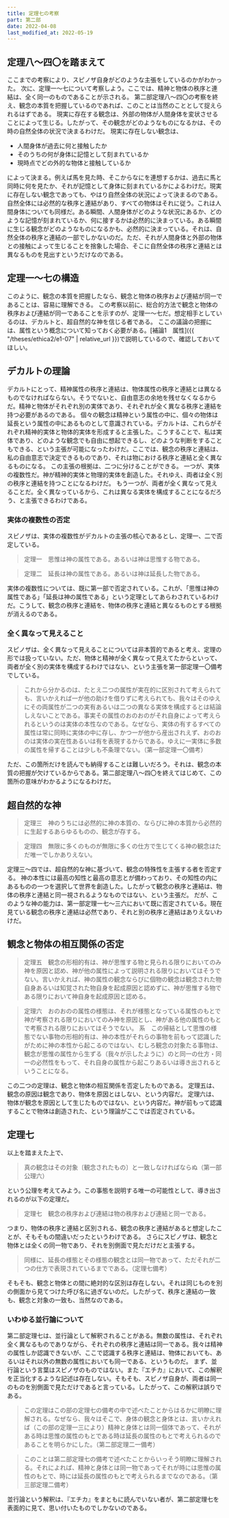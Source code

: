 ```yaml
---
title: 定理七の考察
part: 第二部
date: 2022-04-08
last_modified_at: 2022-05-19
---
```


## 定理八～四〇を踏まえて

ここまでの考察により、スピノザ自身がどのような主張をしているのかがわかった。
次に、定理一～七について考察しよう。ここでは、精神と物体の秩序と連結は、全く同一のものであることが示される。
第二部定理八～四〇の考察を終え、観念の本質を把握しているのであれば、このことは当然のこととして捉えられるはずである。
現実に存在する観念は、外部の物体が人間身体を変状させることによって生じる。したがって、その観念がどのようなものになるかは、その時の自然全体の状況で決まるわけだ。
現実に存在しない観念は、

- 人間身体が過去に何と接触したか
- そのうちの何が身体に記憶として刻まれているか
- 現時点でどの外的な物体と接触しているか

によって決まる。例えば馬を見た時、そこからなにを連想するかは、過去に馬と同時に何を見たか、それが記憶として身体に刻まれているかによるわけだ。現実に存在しない観念であっても、やはり自然全体の状況によって決まるのである。
自然全体には必然的な秩序と連結があり、すべての物体はそれに従う。これは人間身体についても同様だ。ある瞬間、人間身体がどのような状況にあるか、どのような記憶が刻まれているか、何に接するかは必然的に決まっている。ある瞬間に生じる観念がどのようなものになるかも、必然的に決まっている。それは、自然全体の秩序と連結の一部でしかないのだ。ただ、それが人間身体と外部の物体との接触によって生じることを捨象した場合、そこに自然全体の秩序と連結とは異なるものを見出すというだけなのである。

## 定理一～七の構造

このように、観念の本質を把握したなら、観念と物体の秩序および連結が同一であることは、容易に理解できる。
この考察以前に、総合的方法で観念と物体の秩序および連結が同一であることを示すのが、定理一～七だ。想定相手としているのは、デカルトと、超自然的な神を信じる者である。
ここの議論の把握には、属性という概念について知っておく必要がある。[補論1　属性]({{ "/theses/ethica2/e1-07" | relative_url }})で説明しているので、確認しておいてほしい。

## デカルトの理論

デカルトにとって、精神属性の秩序と連結は、物体属性の秩序と連結とは異なるものでなければならない。そうでないと、自由意志の余地を残せなくなるからだ。精神と物体がそれぞれ別の実体であり、それぞれが全く異なる秩序と連結を持つ必要があるのである。
個々の観念は精神という属性の中に、個々の物体は延長という属性の中にあるものとして意識されている。デカルトは、これらがそれぞれ精神的実体と物体的実体を形成すると主張した。こうすることで、私は実体であり、どのような観念でも自由に想起できるし、どのような判断をすることもできる、という主張が可能になったわけだ。ここでは、観念の秩序と連結は、私の自由意志で決定できるものであり、それは物における秩序と連結と全く異なるものになる。
この主張の根拠は、二つに分けることができる。
一つが、実体の複数性だ。神が精神的実体と物理的実体を創造した。それゆえ、両者は全く別の秩序と連結を持つことになるわけだ。
もう一つが、両者が全く異なって見えることだ。全く異なっているから、これは異なる実体を構成することになるだろう、と主張できるわけである。

### 実体の複数性の否定

スピノザは、実体の複数性がデカルトの主張の核心であるとし、定理一、二で否定している。

>定理一　思惟は神の属性である。あるいは神は思惟する物である。

>定理二　延長は神の属性である。あるいは神は延長した物である。

実体の複数性については、既に第一部で否定されている。これが、「思惟は神の属性である」「延長は神の属性である」という定理としてあらわされているわけだ。こうして、観念の秩序と連結を、物体の秩序と連結と異なるものとする根拠が消えるのである。

### 全く異なって見えること

スピノザは、全く異なって見えることについては非本質的であると考え、定理の形では扱っていない。ただ、物体と精神が全く異なって見えてたからといって、両者が全く別の実体を構成するわけではない、という主張を第一部定理一〇備考でしている。

>これから分かるのは、たとえ二つの属性が実在的に区別されて考えられても、言いかえれば一が他の助けを借りずに考えられても、我々はそのゆえにその両属性が二つの実有あるいは二つの異なる実体を構成するとは結論しえないことである。事実その属性のおのおのがそれ自身によって考えられるというのは実体の本性なのである。なぜなら、実体の有するすべての属性は常に同時に実体の中に存し、かつ一が他から産出されえず、おのおのは実体の実在性あるいは有を表現するからである。ゆえに一実体に多数の属性を帰することは少しも不条理でない。（第一部定理一〇備考）

ただ、この箇所だけを読んでも納得することは難しいだろう。それは、観念の本質の把握が欠けているからである。第二部定理八～四〇を終えてはじめて、この箇所の意味がわかるようになるわけだ。

## 超自然的な神

>定理三　神のうちには必然的に神の本質の、ならびに神の本質から必然的に生起するあらゆるものの、観念が存する。

>定理四　無限に多くのものが無限に多くの仕方で生じてくる神の観念はただ唯一でしかありえない。

定理三～四では、超自然的な神に基づいて、観念の特殊性を主張する者を否定する。
神の本性には最高の知性と最高の意志とが備わっており、その知性の内にあるものの一つを選択して世界を創造した。したがって観念の秩序と連結は、物体の秩序と連結と同一視されるようなものではない、という主張だ。
だが、このような神の能力は、第一部定理一七～三六において既に否定されている。現在見ている観念の秩序と連結は必然であり、それと別の秩序と連結はありえないわけだ。

## 観念と物体の相互関係の否定

>定理五　観念の形相的有は、神が思惟する物と見られる限りにおいてのみ神を原因と認め、神が他の属性によって説明される限りにおいてはそうでない。言いかえれば、神の属性の観念ならびに個物の観念は観念された物自身あるいは知覚された物自身を起成原因と認めずに、神が思惟する物である限りにおいて神自身を起成原因と認める。

>定理六　おのおのの属性の様態は、それが様態となっている属性のもとで神が考察される限りにおいてのみ神を原因とし、神がある他の属性のもとで考察される限りにおいてはそうでない。
>系　この帰結として思惟の様態でない事物の形相的有は、神の本性がそれらの事物を前もって認識したがために神の本性から起こるのではない、むしろ観念の対象たる事物は、観念が思惟の属性から生ずる（我々が示したように）のと同一の仕方・同一の必然性をもって、それ自身の属性から起こりあるいは導き出されるということになる。

この二つの定理は、観念と物体の相互関係を否定したものである。
定理五は、観念の原因は観念であり、物体を原因とはしない、という内容だ。
定理六は、物体が観念を原因として生じたものではない、という内容だ。神が前もって認識することで物体は創造された、という理論がここでは否定されている。

## 定理七

以上を踏まえた上で、

>真の観念はその対象〔観念されたもの〕と一致しなければならぬ（第一部公理六）

という公理を考えてみよう。この事態を説明する唯一の可能性として、導き出されるのが以下の定理だ。

>定理七　観念の秩序および連結は物の秩序および連結と同一である。

つまり、物体の秩序と連結と区別される、観念の秩序と連結があると想定したことが、そもそもの間違いだったというわけである。
さらにスピノザは、観念と物体とは全くの同一物であり、それを別側面で見ただけだと主張する。

>同様に、延長の様態とその様態の観念とは同一物であって、ただそれが二つの仕方で表現されているまでである。（定理七備考）

そもそも、観念と物体との間に絶対的な区別は存在しない。それは同じものを別の側面から見てつけた呼び名に過ぎないのだ。したがって、秩序と連結の一致も、観念と対象の一致も、当然なのである。

### いわゆる並行論について

第二部定理七は、並行論として解釈されることがある。無数の属性は、それぞれ全く異なるものでありながら、それぞれの秩序と連結は同一である。我々は精神の属性しか認識できないが、ここで認識する秩序と連結は、物体においても、あるいはそれ以外の無数の属性においても同一である、というものだ。
まず、並行論という言葉はスピノザのものではない。また『エチカ』において、この解釈を正当化するような記述は存在しない。そもそも、スピノザ自身が、両者は同一のものを別側面で見ただけであると言っている。したがって、この解釈は誤りである。

>この定理はこの部の定理七の備考の中で述べたことからはるかに明瞭に理解される。なぜなら、我々はそこで、身体の観念と身体とは、言いかえれば（この部の定理一三により）精神と身体とは同一個体であって、それがある時は思惟の属性のもとである時は延長の属性のもとで考えられるのであることを明らかにした。（第二部定理二一備考）

>このことは第二部定理七の備考で述べたことからいっそう明瞭に理解される。それによれば、精神と身体とは同一物であってそれが時には思惟の属性のもとで、時には延長の属性のもとで考えられるまでなのである。（第三部定理二備考）

並行論という解釈は、『エチカ』をまともに読んでいない者が、第二部定理七を表面的に見て、思い付いたものでしかないのである。
